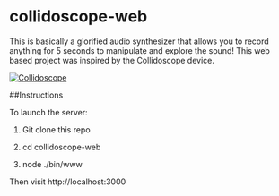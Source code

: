 # collidoscope-web

This is basically a glorified audio synthesizer that allows you to record anything for 5 seconds to manipulate and explore the sound! This web based project was inspired by the Collidoscope device. 

[![Collidoscope](http://img.youtube.com/vi/9XMfKYVu_fg/0.jpg)](http://www.youtube.com/watch?v=9XMfKYVu_fg)


##Instructions

To launch the server: 

1. Git clone this repo 

2. cd collidoscope-web

3. node ./bin/www

Then visit http://localhost:3000

